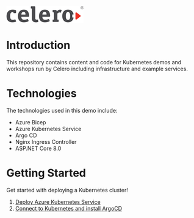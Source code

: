 ![Celero Logo](Docs/Resources/CeleroLogo.png)

# Introduction
This repository contains content and code for Kubernetes demos and workshops run by Celero including infrastructure and example services.

# Technologies
The technologies used in this demo include:

- Azure Bicep
- Azure Kubernetes Service
- Argo CD
- Nginx Ingress Controller
- ASP.NET Core 8.0

# Getting Started

Get started with deploying a Kubernetes cluster!

1. [Deploy Azure Kubernetes Service](Docs/1%20-%20Deploy%20Kubernetes.md)
2. [Connect to Kubernetes and install ArgoCD](Docs/2%20-%20Connect%20to%20AKS%20and%20Install%20ArgoCD.md)